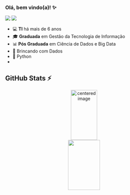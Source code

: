 ### Olá, bem vindo(a)! ✨

[<img src="https://img.shields.io/badge/Linkedin-0A66C2?style=flat-square&logo=linkedin&logoColor=white" />](https://www.linkedin.com/in/suelentonello/)
[<img src="https://img.shields.io/badge/suelentonello96@gmail.com-EA4335?style=flat-square&logo=Gmail&logoColor=white" />](mailto:suelentonello96@gmail.com)

- 💻 **TI** há mais de 6 anos
- 🎓 **Graduada** em Gestão da Tecnologia de Informação
- 📊 **Pós Graduada** em Ciência de Dados e Big Data
- 🎲 Brincando com Dados
- 🐍 Python
- 

## GitHub Stats ⚡
<div>
  <a href="https://github.com/suelentonello">
  <center>
    <img height="160em" width="41%" src="https://github-readme-stats.vercel.app/api?username=suelentonello&show_icons=true&theme=radical&include_all_commits=true&count_private=true" alt="centered image">
  </center>
  <center>  
    <img height="160em" width="45%" src="https://github-readme-stats.vercel.app/api/top-langs/?username=suelentonello&layout=compact&langs_count=7&theme=radical"/> 
  </center>
</div>
